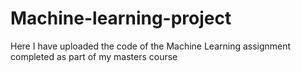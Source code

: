 # Machine-learning-project
Here I have uploaded the code of the Machine Learning assignment completed as part of my masters course
